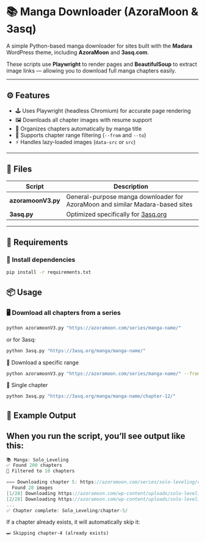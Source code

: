 # 📚 Manga Downloader (AzoraMoon & 3asq)

A simple Python-based manga downloader for sites built with the **Madara** WordPress theme, including **AzoraMoon** and **3asq.com**.

These scripts use **Playwright** to render pages and **BeautifulSoup** to extract image links — allowing you to download full manga chapters easily.

---

## ⚙️ Features
- 🕹️ Uses Playwright (headless Chromium) for accurate page rendering  
- 🖼️ Downloads all chapter images with resume support  
- 📂 Organizes chapters automatically by manga title  
- 🧭 Supports chapter range filtering (`--from` and `--to`)  
- ⚡ Handles lazy-loaded images (`data-src` or `src`)  

---

## 📄 Files
| Script | Description |
|--------|-------------|
| **azoramoonV3.py** | General-purpose manga downloader for AzoraMoon and similar Madara-based sites |
| **3asq.py** | Optimized specifically for [3asq.org](https://3asq.org/) |

---

## 🧩 Requirements

### 🔧 Install dependencies
```bash
pip install -r requirements.txt
```

## 📦 Usage

### 🖥️ Download all chapters from a series
```bash
python azoramoonV3.py "https://azoramoon.com/series/manga-name/"
```

or for 3asq:
```bash
python 3asq.py "https://3asq.org/manga/manga-name/"
```
🔢 Download a specific range
```bash
python azoramoonV3.py "https://azoramoon.com/series/manga-name/" --from 5 --to 10
```
📘 Single chapter
```bash
python 3asq.py "https://3asq.org/manga/manga-name/chapter-12/"
```

## 🧾 Example Output

## When you run the script, you’ll see output like this:
```swift
📚 Manga: Solo_Leveling
✅ Found 200 chapters
🔢 Filtered to 10 chapters

=== Downloading chapter 5: https://azoramoon.com/series/solo-leveling/chapter-5 ===
  Found 28 images
[1/28] Downloading https://azoramoon.com/wp-content/uploads/solo-leveling-001.jpg
[2/28] Downloading https://azoramoon.com/wp-content/uploads/solo-leveling-002.jpg
...
✅ Chapter complete: Solo_Leveling/chapter-5/
```


If a chapter already exists, it will automatically skip it:
```arduino
⏭ Skipping chapter-4 (already exists)



